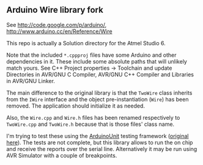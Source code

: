Arduino Wire library fork
-------------------------

See http://code.google.com/p/arduino/, http://www.arduino.cc/en/Reference/Wire

This repo is actually a Solution directory for the Atmel Studio 6.

Note that the included `*.cppproj` files have some Arduino and other dependencies in it. These include
some absolute paths that will unlikely match yours. See C++ Project properties -> Toolchain and update
Directories in AVR/GNU C Compiler, AVR/GNU C++ Compiler and Libraries in AVR/GNU Linker.

The main difference to the original library is that the `TwoWire` class inherits from the `IWire`
interface and the object pre-instantiation (`Wire`) has been removed. The application should initialize
it as needed.

Also, the `Wire.cpp` and `Wire.h` files has been renamed respectively to `TwoWire.cpp` and `TwoWire.h`
because that is those files' class name.

I'm trying to test these using the [ArduinoUnit](https://github.com/czukowski/ArduinoUnit) testing framework
([original here](https://github.com/etjones/ArduinoUnit)). The tests are not complete, but this library allows
to run the on chip and receive the reports over the serial line. Alternatively it may be run using AVR Simulator
with a couple of breakpoints.